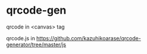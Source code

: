 qrcode-gen
===

qrcode in &lt;canvas> tag

qrcode.js in https://github.com/kazuhikoarase/qrcode-generator/tree/master/js
